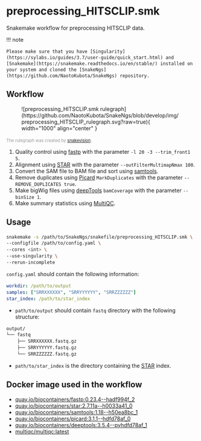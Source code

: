 # preprocessing_HITSCLIP.smk

Snakemake workflow for preprocessing HITSCLIP data.

!!! note

    Please make sure that you have [Singularity](https://sylabs.io/guides/3.7/user-guide/quick_start.html) and [Snakemake](https://snakemake.readthedocs.io/en/stable/) installed on your system and cloned the [SnakeNgs](https://github.com/NaotoKubota/SnakeNgs) repository.

## Workflow

<figure markdown="span">
	![preprocessing_HITSCLIP.smk rulegraph](https://github.com/NaotoKubota/SnakeNgs/blob/develop/img/preprocessing_HITSCLIP_rulegraph.svg?raw=true){ width="1000" align="center" }
</figure>

<span style="font-size: 0.8em; color: rgba(0, 0, 0, 0.4);">The rulegraph was created by [snakevision](https://github.com/OpenOmics/snakevision).</span>

1. Quality control using [fastp](https://github.com/OpenGene/fastp) with the parameter `-l 20 -3 --trim_front1 5`.
2. Alignment using [STAR](https://github.com/alexdobin/STAR) with the parameter `--outFilterMultimapNmax 100`.
3. Convert the SAM file to BAM file and sort using [samtools](http://www.htslib.org/).
4. Remove duplicates using [Picard](https://broadinstitute.github.io/picard/) `MarkDuplicates` with the parameter `--REMOVE_DUPLICATES true`.
5. Make bigWig files using [deepTools](https://deeptools.readthedocs.io/en/develop/) `bamCoverage` with the parameter `--binSize 1`.
6. Make summary statistics using [MultiQC](https://multiqc.info/).

## Usage

``` bash
snakemake -s /path/to/SnakeNgs/snakefile/preprocessing_HITSCLIP.smk \
--configfile /path/to/config.yaml \
--cores <int> \
--use-singularity \
--rerun-incomplete
```

`config.yaml` should contain the following information:

``` yaml
workdir: /path/to/output
samples: ["SRRXXXXXX", "SRRYYYYYY", "SRRZZZZZZ"]
star_index: /path/to/star_index
```

- `path/to/output` should contain `fastq` directory with the following structure:

``` bash
output/
└── fastq
    ├── SRRXXXXXX.fastq.gz
    ├── SRRYYYYYY.fastq.gz
    └── SRRZZZZZZ.fastq.gz
```

- `path/to/star_index` is the directory containing the [STAR](https://github.com/alexdobin/STAR) index.

## Docker image used in the workflow

- [quay.io/biocontainers/fastp:0.23.4--hadf994f_2](https://quay.io/repository/biocontainers/fastp)
- [quay.io/biocontainers/star:2.7.11a--h0033a41_0](https://quay.io/repository/biocontainers/star)
- [quay.io/biocontainers/samtools:1.18--h50ea8bc_1](https://quay.io/repository/biocontainers/samtools)
- [quay.io/biocontainers/picard:3.1.1--hdfd78af_0](https://quay.io/repository/biocontainers/picard)
- [quay.io/biocontainers/deeptools:3.5.4--pyhdfd78af_1](https://quay.io/repository/biocontainers/deeptools)
- [multiqc/multiqc:latest](https://hub.docker.com/r/multiqc/multiqc)
